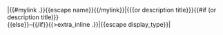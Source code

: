 |{{#mylink .}}{{escape name}}{{/mylink}}|{{{or description title}}}{{#if (or description title)}}<br/>{{else}}–{{/if}}{{>extra_inline .}}|{{escape display_type}}|
